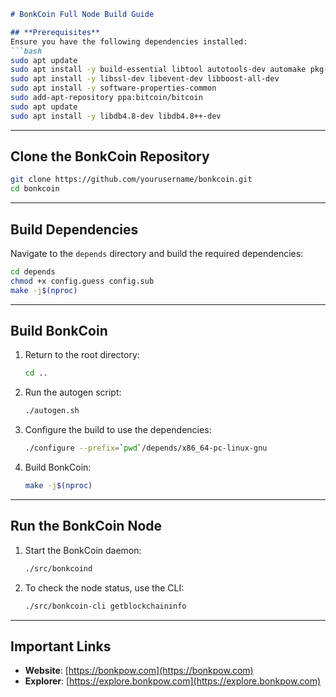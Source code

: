 ```markdown
# BonkCoin Full Node Build Guide

## **Prerequisites**
Ensure you have the following dependencies installed:
```bash
sudo apt update
sudo apt install -y build-essential libtool autotools-dev automake pkg-config bsdmainutils python3 cmake curl git
sudo apt install -y libssl-dev libevent-dev libboost-all-dev
sudo apt install -y software-properties-common
sudo add-apt-repository ppa:bitcoin/bitcoin
sudo apt update
sudo apt install -y libdb4.8-dev libdb4.8++-dev
```

---

## **Clone the BonkCoin Repository**
```bash
git clone https://github.com/yourusername/bonkcoin.git
cd bonkcoin
```

---

## **Build Dependencies**
Navigate to the `depends` directory and build the required dependencies:
```bash
cd depends
chmod +x config.guess config.sub
make -j$(nproc)
```

---

## **Build BonkCoin**
1. Return to the root directory:
   ```bash
   cd ..
   ```

2. Run the autogen script:
   ```bash
   ./autogen.sh
   ```

3. Configure the build to use the dependencies:
   ```bash
   ./configure --prefix=`pwd`/depends/x86_64-pc-linux-gnu
   ```

4. Build BonkCoin:
   ```bash
   make -j$(nproc)
   ```

---

## **Run the BonkCoin Node**
1. Start the BonkCoin daemon:
   ```bash
   ./src/bonkcoind
   ```

2. To check the node status, use the CLI:
   ```bash
   ./src/bonkcoin-cli getblockchaininfo
   ```

---

## **Important Links**
- **Website**: [https://bonkpow.com](https://bonkpow.com)  
- **Explorer**: [https://explore.bonkpow.com](https://explore.bonkpow.com)
```
